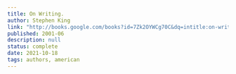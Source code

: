 ```yaml
---
title: On Writing.
author: Stephen King
link: "http://books.google.com/books?id=7Zk2OYWCg70C&dq=intitle:on-writing-a-memoir-of-the-craft&hl=&source=gbs_api"
published: 2001-06
description: null
status: complete
date: 2021-10-18
tags: authors, american
---
```


